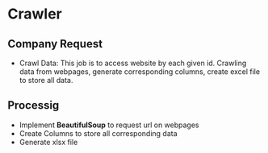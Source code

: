 # Crawler 
## Company Request

* Crawl Data: This job is to access website by each given id. Crawling data from webpages, generate corresponding columns, create excel file to store all data.

## Processig
* Implement **BeautifulSoup** to request url on webpages
* Create Columns to store all corresponding data
* Generate xlsx file
